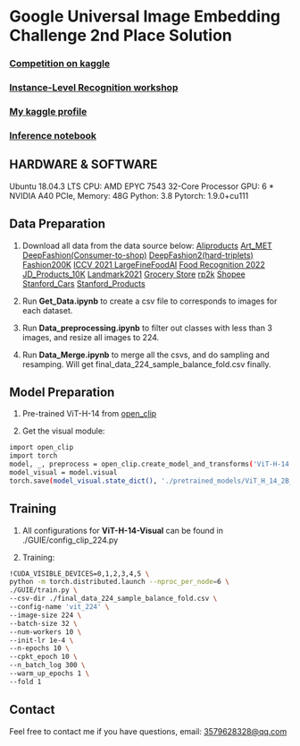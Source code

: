 # Google Universal Image Embedding Challenge 2nd Place Solution

### [Competition on kaggle](https://www.kaggle.com/competitions/google-universal-image-embedding/)
### [Instance-Level Recognition workshop](https://ilr-workshop.github.io/ECCVW2022/)
### [My kaggle profile](https://www.kaggle.com/w3579628328)
### [Inference notebook](https://www.kaggle.com/code/w3579628328/2nd-place-solution)

## HARDWARE & SOFTWARE
Ubuntu 18.04.3 LTS
CPU: AMD EPYC 7543 32-Core Processor
GPU: 6 * NVIDIA A40 PCIe, Memory: 48G
Python: 3.8
Pytorch: 1.9.0+cu111

## Data Preparation
1. Download all data from the data source below:
    [Aliproducts](https://tianchi.aliyun.com/competition/entrance/231780/introduction)
    [Art_MET](https://www.kaggle.com/datasets/dschettler8845/the-met-dataset)
    [DeepFashion(Consumer-to-shop)](https://www.kaggle.com/datasets/sangamman/deepfashion-consumer-to-shop-training)
    [DeepFashion2(hard-triplets)](https://www.kaggle.com/datasets/sangamman/deepfashion2-hard-triplets)
    [Fashion200K](https://www.kaggle.com/datasets/mayukh18/fashion200k-dataset)
    [ICCV 2021 LargeFineFoodAI](https://www.kaggle.com/competitions/largefinefoodai-iccv-recognition/data)
    [Food Recognition 2022](https://www.kaggle.com/datasets/sainikhileshreddy/food-recognition-2022)
    [JD_Products_10K](https://www.kaggle.com/c/products-10k)
    [Landmark2021](https://www.kaggle.com/competitions/landmark-retrieval-2021)
    [Grocery Store](https://github.com/marcusklasson/GroceryStoreDataset)
    [rp2k](https://www.pinlandata.com/rp2k_dataset/)
    [Shopee](https://www.kaggle.com/competitions/shopee-product-matching)
    [Stanford_Cars](https://ai.stanford.edu/~jkrause/cars/car_dataset.html)
    [Stanford_Products](https://cvgl.stanford.edu/projects/lifted_struct/)

2. Run **Get_Data.ipynb** to create a csv file to corresponds to images for each dataset.

3. Run **Data_preprocessing.ipynb** to filter out classes with less than 3 images, and resize all images to 224.

4. Run **Data_Merge.ipynb** to merge all the csvs, and do sampling and resamping. Will get final_data_224_sample_balance_fold.csv finally. 

## Model Preparation
1. Pre-trained ViT-H-14 from [open_clip](https://github.com/mlfoundations/open_clip)

2. Get the visual module:
```bash
import open_clip
import torch
model, _, preprocess = open_clip.create_model_and_transforms('ViT-H-14', pretrained='laion2b_s32b_b79k', cache_dir='./pretrained_models')
model_visual = model.visual
torch.save(model_visual.state_dict(), './pretrained_models/ViT_H_14_2B_vision_model.pt')
```

## Training
1. All configurations for **ViT-H-14-Visual** can be found in ./GUIE/config_clip_224.py

2. Training:
```bash
!CUDA_VISIBLE_DEVICES=0,1,2,3,4,5 \
python -m torch.distributed.launch --nproc_per_node=6 \
./GUIE/train.py \
--csv-dir ./final_data_224_sample_balance_fold.csv \
--config-name 'vit_224' \
--image-size 224 \
--batch-size 32 \
--num-workers 10 \
--init-lr 1e-4 \
--n-epochs 10 \
--cpkt_epoch 10 \
--n_batch_log 300 \
--warm_up_epochs 1 \
--fold 1
```

## Contact
Feel free to contact me if you have questions, email: 3579628328@qq.com
